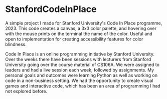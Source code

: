 # StanfordCodeInPlace
A simple project I made for Stanford University's Code In Place programme, 2023.
This code creates a canvas, a 3x3 color palette, and hovering over with the mouse prints on the terminal the name of the color.
Useful and open to implementation for creating accessibility features for color blindness.

Code In Place is an online programming initiative by Stanford University. Over the weeks there have been sessions with lecturers
from Stanford University going over the course material of CS106A. We were assigned to leaders and had a live session each week, 
followed by assignments. My personal goals and outcomes were learning Python as well as working on code in a non-business setting.
We had the opportunity to create visual games and interactive code, which has been an area of programming I had not explored before.
